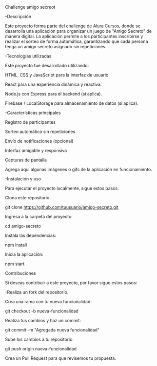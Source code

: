 Challenge amigo secreot

-Descripción

Este proyecto forma parte del challenge de Alura Cursos, donde se desarrolla una aplicación para organizar un juego de "Amigo Secreto" de manera digital. La aplicación permite a los participantes inscribirse y realizar el sorteo de forma automática, garantizando que cada persona tenga un amigo secreto asignado sin repeticiones.

-Tecnologías utilizadas

Este proyecto fue desarrollado utilizando:

HTML, CSS y JavaScript para la interfaz de usuario.

React para una experiencia dinámica y reactiva.

Node.js con Express para el backend (si aplica).

Firebase / LocalStorage para almacenamiento de datos (si aplica).

-Características principales

Registro de participantes

Sorteo automático sin repeticiones

Envío de notificaciones (opcional)

Interfaz amigable y responsiva

Capturas de pantalla

Agrega aquí algunas imágenes o gifs de la aplicación en funcionamiento.

-Instalación y uso

Para ejecutar el proyecto localmente, sigue estos pasos:

Clona este repositorio:

git clone https://github.com/tuusuario/amigo-secreto.git

Ingresa a la carpeta del proyecto:

cd amigo-secreto

Instala las dependencias:

npm install

Inicia la aplicación:

npm start

Contribuciones

Si deseas contribuir a este proyecto, por favor sigue estos pasos:

-Realiza un fork del repositorio.

Crea una rama con tu nueva funcionalidad:

git checkout -b nueva-funcionalidad

Realiza tus cambios y haz un commit:

git commit -m "Agregada nueva funcionalidad"

Sube los cambios a tu repositorio:

git push origin nueva-funcionalidad

Crea un Pull Request para que revisemos tu propuesta.
